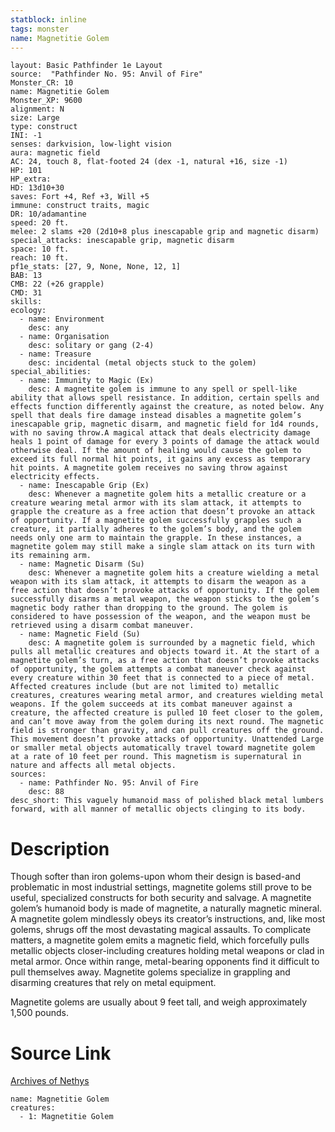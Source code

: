 ```yaml
---
statblock: inline
tags: monster
name: Magnetitie Golem
---
```

```statblock
layout: Basic Pathfinder 1e Layout
source:  "Pathfinder No. 95: Anvil of Fire"
Monster_CR: 10
name: Magnetitie Golem
Monster_XP: 9600
alignment: N
size: Large
type: construct
INI: -1
senses: darkvision, low-light vision
aura: magnetic field
AC: 24, touch 8, flat-footed 24 (dex -1, natural +16, size -1)
HP: 101
HP_extra: 
HD: 13d10+30
saves: Fort +4, Ref +3, Will +5
immune: construct traits, magic
DR: 10/adamantine
speed: 20 ft.
melee: 2 slams +20 (2d10+8 plus inescapable grip and magnetic disarm)
special_attacks: inescapable grip, magnetic disarm
space: 10 ft.
reach: 10 ft.
pf1e_stats: [27, 9, None, None, 12, 1]
BAB: 13
CMB: 22 (+26 grapple)
CMD: 31
skills: 
ecology:
  - name: Environment
    desc: any
  - name: Organisation
    desc: solitary or gang (2-4)
  - name: Treasure
    desc: incidental (metal objects stuck to the golem)
special_abilities:
  - name: Immunity to Magic (Ex)
    desc: A magnetite golem is immune to any spell or spell-like ability that allows spell resistance. In addition, certain spells and effects function differently against the creature, as noted below. Any spell that deals fire damage instead disables a magnetite golem’s inescapable grip, magnetic disarm, and magnetic field for 1d4 rounds, with no saving throw.A magical attack that deals electricity damage heals 1 point of damage for every 3 points of damage the attack would otherwise deal. If the amount of healing would cause the golem to exceed its full normal hit points, it gains any excess as temporary hit points. A magnetite golem receives no saving throw against electricity effects.
  - name: Inescapable Grip (Ex)
    desc: Whenever a magnetite golem hits a metallic creature or a creature wearing metal armor with its slam attack, it attempts to grapple the creature as a free action that doesn’t provoke an attack of opportunity. If a magnetite golem successfully grapples such a creature, it partially adheres to the golem’s body, and the golem needs only one arm to maintain the grapple. In these instances, a magnetite golem may still make a single slam attack on its turn with its remaining arm.
  - name: Magnetic Disarm (Su)
    desc: Whenever a magnetite golem hits a creature wielding a metal weapon with its slam attack, it attempts to disarm the weapon as a free action that doesn’t provoke attacks of opportunity. If the golem successfully disarms a metal weapon, the weapon sticks to the golem’s magnetic body rather than dropping to the ground. The golem is considered to have possession of the weapon, and the weapon must be retrieved using a disarm combat maneuver.
  - name: Magnetic Field (Su)
    desc: A magnetite golem is surrounded by a magnetic field, which pulls all metallic creatures and objects toward it. At the start of a magnetite golem’s turn, as a free action that doesn’t provoke attacks of opportunity, the golem attempts a combat maneuver check against every creature within 30 feet that is connected to a piece of metal. Affected creatures include (but are not limited to) metallic creatures, creatures wearing metal armor, and creatures wielding metal weapons. If the golem succeeds at its combat maneuver against a creature, the affected creature is pulled 10 feet closer to the golem, and can’t move away from the golem during its next round. The magnetic field is stronger than gravity, and can pull creatures off the ground. This movement doesn’t provoke attacks of opportunity. Unattended Large or smaller metal objects automatically travel toward magnetite golem at a rate of 10 feet per round. This magnetism is supernatural in nature and affects all metal objects.
sources:
  - name: Pathfinder No. 95: Anvil of Fire
    desc: 88
desc_short: This vaguely humanoid mass of polished black metal lumbers forward, with all manner of metallic objects clinging to its body.
```
# Description
Though softer than iron golems-upon whom their design is based-and problematic in most industrial settings, magnetite golems still prove to be useful, specialized constructs for both security and salvage. A magnetite golem’s humanoid body is made of magnetite, a naturally magnetic mineral. A magnetite golem mindlessly obeys its creator’s instructions, and, like most golems, shrugs off the most devastating magical assaults. To complicate matters, a magnetite golem emits a magnetic field, which forcefully pulls metallic objects closer-including creatures holding metal weapons or clad in metal armor. Once within range, metal-bearing opponents find it difficult to pull themselves away. Magnetite golems specialize in grappling and disarming creatures that rely on metal equipment.

Magnetite golems are usually about 9 feet tall, and weigh approximately 1,500 pounds.
# Source Link
[Archives of Nethys](https://aonprd.com/MonsterDisplay.aspx?ItemName=Magnetitie%20Golem)
```encounter-table
name: Magnetitie Golem
creatures:
  - 1: Magnetitie Golem
```
